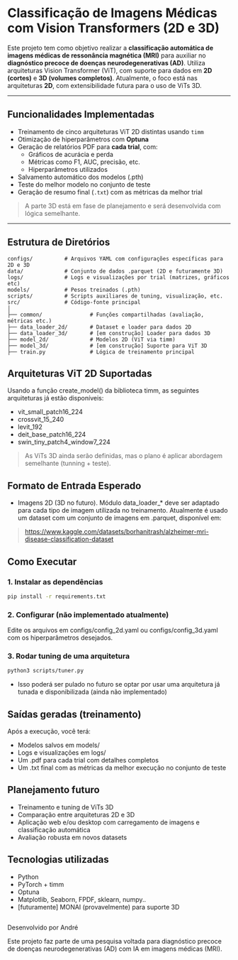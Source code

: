 # Classificação de Imagens Médicas com Vision Transformers (2D e 3D)

Este projeto tem como objetivo realizar a **classificação automática de imagens médicas de ressonância magnética (MRI)** para auxiliar no **diagnóstico precoce de doenças neurodegenerativas (AD)**. Utiliza arquiteturas Vision Transformer (ViT), com suporte para dados em **2D (cortes)** e **3D (volumes completos)**. Atualmente, o foco está nas arquiteturas **2D**, com extensibilidade futura para o uso de ViTs 3D.

---

## Funcionalidades Implementadas

- Treinamento de cinco arquiteturas ViT 2D distintas usando `timm`
- Otimização de hiperparâmetros com **Optuna**
- Geração de relatórios PDF para **cada trial**, com:
  - Gráficos de acurácia e perda
  - Métricas como F1, AUC, precisão, etc.
  - Hiperparâmetros utilizados
- Salvamento automático dos modelos (.pth)
- Teste do melhor modelo no conjunto de teste
- Geração de resumo final (`.txt`) com as métricas da melhor trial

> A parte 3D está em fase de planejamento e será desenvolvida com lógica semelhante.

---

## Estrutura de Diretórios

```plaintext
configs/          # Arquivos YAML com configurações específicas para 2D e 3D
data/             # Conjunto de dados .parquet (2D e futuramente 3D)
logs/             # Logs e visualizações por trial (matrizes, gráficos etc)
models/           # Pesos treinados (.pth)
scripts/          # Scripts auxiliares de tuning, visualização, etc.
src/              # Código-fonte principal
│
├── common/               # Funções compartilhadas (avaliação, métricas etc.)
├── data_loader_2d/       # Dataset e loader para dados 2D
├── data_loader_3d/       # [em construção] Loader para dados 3D
├── model_2d/             # Modelos 2D (ViT via timm)
├── model_3d/             # [em construção] Suporte para ViT 3D
├── train.py              # Lógica de treinamento principal
```

## Arquiteturas ViT 2D Suportadas

Usando a função create_model() da biblioteca timm, as seguintes arquiteturas já estão disponíveis:

- vit_small_patch16_224
- crossvit_15_240
- levit_192
- deit_base_patch16_224
- swin_tiny_patch4_window7_224

> As ViTs 3D ainda serão definidas, mas o plano é aplicar abordagem semelhante (tunning + teste).

## Formato de Entrada Esperado

- Imagens 2D (3D no futuro). Módulo data_loader_* deve ser adaptado para cada tipo de imagem utilizada no treinamento. Atualmente é usado um dataset com um conjunto de imagens em .parquet, disponível em:
> https://www.kaggle.com/datasets/borhanitrash/alzheimer-mri-disease-classification-dataset

## Como Executar

### 1. Instalar as dependências
```bash
pip install -r requirements.txt
```

### 2. Configurar (não implementado atualmente)

Edite os arquivos em configs/config_2d.yaml ou configs/config_3d.yaml com os hiperparâmetros desejados.

### 3. Rodar tuning de uma arquitetura
```bash
python3 scripts/tuner.py
```
* Isso poderá ser pulado no futuro se optar por usar uma arquitetura já tunada e disponibilizada (ainda não implementado)

## Saídas geradas (treinamento)

Após a execução, você terá:
- Modelos salvos em models/
- Logs e visualizações em logs/
- Um .pdf para cada trial com detalhes completos
- Um .txt final com as métricas da melhor execução no conjunto de teste

## Planejamento futuro

- Treinamento e tuning de ViTs 3D
- Comparação entre arquiteturas 2D e 3D
- Aplicação web e/ou desktop com carregamento de imagens e classificação automática
- Avaliação robusta em novos datasets

## Tecnologias utilizadas

- Python
- PyTorch + timm
- Optuna
- Matplotlib, Seaborn, FPDF, sklearn, numpy..
- [futuramente] MONAI (provavelmente) para suporte 3D

##
Desenvolvido por André

Este projeto faz parte de uma pesquisa voltada para diagnóstico precoce de doenças neurodegenerativas (AD) com IA em imagens médicas (MRI).
